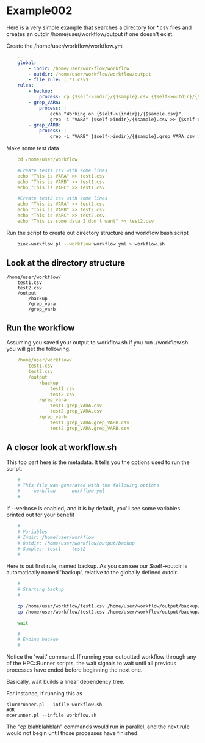 # Example002

Here is a very simple example that searches a directory for \*.csv files and creates an outdir /home/user/workflow/output if one doesn't exist.

Create the /home/user/workflow/workflow.yml

```yaml
    ---
    global:
        - indir: /home/user/workflow/workflow
        - outdir: /home/user/workflow/workflow/output
        - file_rule: (.*).csv$
    rules:
        - backup:
            process: cp {$self->indir}/{$sample}.csv {$self->outdir}/{$sample}.csv
        - grep_VARA:
            process: |
                echo "Working on {$self->{indir}}/{$sample.csv}"
                grep -i "VARA" {$self->indir}/{$sample}.csv >> {$self->outdir}/{$sample}.grep_VARA.csv
        - grep_VARB:
            process: |
                grep -i "VARB" {$self->indir}/{$sample}.grep_VARA.csv >> {$self->outdir}/{$sample}.grep_VARA.grep_VARB.csv
```

Make some test data

```yaml
    cd /home/user/workflow

    #Create test1.csv with some lines
    echo "This is VARA" >> test1.csv
    echo "This is VARB" >> test1.csv
    echo "This is VARC" >> test1.csv

    #Create test2.csv with some lines
    echo "This is VARA" >> test2.csv
    echo "This is VARB" >> test2.csv
    echo "This is VARC" >> test2.csv
    echo "This is some data I don't want" >> test2.csv
```

Run the script to create out directory structure and workflow bash script

```bash
    biox-workflow.pl --workflow workflow.yml > workflow.sh
```

## Look at the directory structure

    /home/user/workflow/
        test1.csv
        test2.csv
        /output
            /backup
            /grep_vara
            /grep_varb

## Run the workflow

Assuming you saved your output to workflow.sh if you run ./workflow.sh you will get the following.

```yaml
    /home/user/workflow/
        test1.csv
        test2.csv
        /output
            /backup
                test1.csv
                test2.csv
            /grep_vara
                test1.grep_VARA.csv
                test2.grep_VARA.csv
            /grep_varb
                test1.grep_VARA.grep_VARB.csv
                test2.grep_VARA.grep_VARB.csv
```

## A closer look at workflow.sh

This top part here is the metadata. It tells you the options used to run the script.

```bash
    #
    # This file was generated with the following options
    #   --workflow      workflow.yml
    #
```

If --verbose is enabled, and it is by default, you'll see some variables printed out for your benefit

```bash
    #
    # Variables
    # Indir: /home/user/workflow
    # Outdir: /home/user/workflow/output/backup
    # Samples: test1    test2
    #
```

Here is out first rule, named backup. As you can see our $self->outdir is automatically named 'backup', relative to the globally defined outdir.

```bash
    #
    # Starting backup
    #

    cp /home/user/workflow/test1.csv /home/user/workflow/output/backup/test1.csv
    cp /home/user/workflow/test2.csv /home/user/workflow/output/backup/test2.csv

    wait

    #
    # Ending backup
    #

```

Notice the 'wait' command. If running your outputted workflow through any of the HPC::Runner scripts, the wait signals to wait until all previous processes have ended before beginning the next one.

Basically, wait builds a linear dependency tree.

For instance, if running this as

    slurmrunner.pl --infile workflow.sh
    #OR
    mcerunner.pl --infile workflow.sh

The "cp blahblahblah" commands would run in parallel, and the next rule would not begin until those processes have finished.
